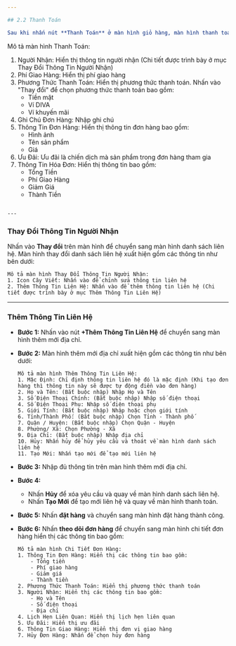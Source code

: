 ```yaml
---

## 2.2 Thanh Toán

Sau khi nhấn nút **Thanh Toán** ở màn hình giỏ hàng, màn hình thanh toán sẽ hiển thị thông tin đơn hàng của người dùng như sau:

```
Mô tả màn hình Thanh Toán:
1. Người Nhận: Hiển thị thông tin người nhận (Chi tiết được trình bày ở mục Thay Đổi Thông Tin Người Nhận)
2. Phí Giao Hàng: Hiển thị phí giao hàng
3. Phương Thức Thanh Toán: Hiển thị phương thức thanh toán. Nhấn vào "Thay đổi" để chọn phương thức thanh toán bao gồm:
    - Tiền mặt
    - Ví DIVA
    - Ví khuyến mãi
4. Ghi Chú Đơn Hàng: Nhập ghi chú
5. Thông Tin Đơn Hàng: Hiển thị thông tin đơn hàng bao gồm:
    - Hình ảnh
    - Tên sản phẩm
    - Giá
6. Ưu Đãi: Ưu đãi là chiến dịch mà sản phẩm trong đơn hàng tham gia
7. Thông Tin Hóa Đơn: Hiển thị thông tin bao gồm:
    - Tổng Tiền
    - Phí Giao Hàng
    - Giảm Giá
    - Thành Tiền
```

---
```


### Thay Đổi Thông Tin Người Nhận

Nhấn vào **Thay đổi** trên màn hình để chuyển sang màn hình danh sách liên hệ. Màn hình thay đổi danh sách liên hệ xuất hiện gồm các thông tin như bên dưới:

```
Mô tả màn hình Thay Đổi Thông Tin Người Nhận:
1. Icon Cây Viết: Nhấn vào để chỉnh sửa thông tin liên hệ
2. Thêm Thông Tin Liên Hệ: Nhấn vào để thêm thông tin liên hệ (Chi tiết được trình bày ở mục Thêm Thông Tin Liên Hệ)
```

---

### Thêm Thông Tin Liên Hệ

- **Bước 1:** Nhấn vào nút **+Thêm Thông Tin Liên Hệ** để chuyển sang màn hình thêm mới địa chỉ.
- **Bước 2:** Màn hình thêm mới địa chỉ xuất hiện gồm các thông tin như bên dưới:

  ```
  Mô tả màn hình Thêm Thông Tin Liên Hệ:
  1. Mặc Định: Chỉ định thông tin liên hệ đó là mặc định (Khi tạo đơn hàng thì thông tin này sẽ được tự động điền vào đơn hàng)
  2. Họ và Tên: (Bắt buộc nhập) Nhập Họ và Tên
  3. Số Điện Thoại Chính: (Bắt buộc nhập) Nhập số điện thoại
  4. Số Điện Thoại Phụ: Nhập số điện thoại phụ
  5. Giới Tính: (Bắt buộc nhập) Nhập hoặc chọn giới tính
  6. Tỉnh/Thành Phố: (Bắt buộc nhập) Chọn Tỉnh - Thành phố
  7. Quận / Huyện: (Bắt buộc nhập) Chọn Quận - Huyện
  8. Phường/ Xã: Chọn Phường - Xã
  9. Địa Chỉ: (Bắt buộc nhập) Nhập địa chỉ
  10. Hủy: Nhấn hủy để hủy yêu cầu và thoát về màn hình danh sách liên hệ
  11. Tạo Mới: Nhấn tạo mới để tạo mới liên hệ
  ```

- **Bước 3:** Nhập đủ thông tin trên màn hình thêm mới địa chỉ.
- **Bước 4:**
  - Nhấn **Hủy** để xóa yêu cầu và quay về màn hình danh sách liên hệ.
  - Nhấn **Tạo Mới** để tạo mới liên hệ và quay về màn hình thanh toán.
- **Bước 5:** Nhấn **đặt hàng** và chuyển sang màn hình đặt hàng thành công.
- **Bước 6:** Nhấn **theo dõi đơn hàng** để chuyển sang màn hình chi tiết đơn hàng hiển thị các thông tin bao gồm:

  ```
  Mô tả màn hình Chi Tiết Đơn Hàng:
  1. Thông Tin Đơn Hàng: Hiển thị các thông tin bao gồm:
      - Tổng tiền
      - Phí giao hàng
      - Giảm giá
      - Thành tiền
  2. Phương Thức Thanh Toán: Hiển thị phương thức thanh toán
  3. Người Nhận: Hiển thị các thông tin bao gồm:
      - Họ và Tên
      - Số điện thoại
      - Địa chỉ
  4. Lịch Hẹn Liên Quan: Hiển thị lịch hẹn liên quan
  5. Ưu Đãi: Hiển thị ưu đãi
  6. Thông Tin Giao Hàng: Hiển thị đơn vị giao hàng
  7. Hủy Đơn Hàng: Nhấn để chọn hủy đơn hàng
  ```
